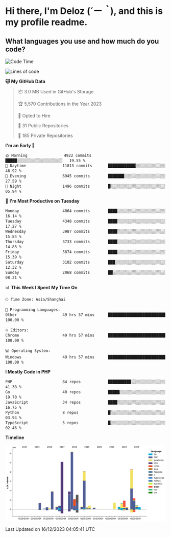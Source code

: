 # **Hi there, I'm Deloz (*´ー｀*), and this is my profile readme.**

## **What languages you use and how much do you code?**

<!--START_SECTION:waka-->
![Code Time](http://img.shields.io/badge/Code%20Time-3%2C003%20hrs%2047%20mins-blue)

![Lines of code](https://img.shields.io/badge/From%20Hello%20World%20I%27ve%20Written-33.2%20million%20lines%20of%20code-blue)

**🐱 My GitHub Data** 

> 📦 3.0 MB Used in GitHub's Storage 
 > 
> 🏆 5,570 Contributions in the Year 2023
 > 
> 💼 Opted to Hire
 > 
> 📜 31 Public Repositories 
 > 
> 🔑 185 Private Repositories 
 > 
**I'm an Early 🐤** 

```text
🌞 Morning                4922 commits        █████░░░░░░░░░░░░░░░░░░░░   19.55 % 
🌆 Daytime                11813 commits       ████████████░░░░░░░░░░░░░   46.92 % 
🌃 Evening                6945 commits        ███████░░░░░░░░░░░░░░░░░░   27.59 % 
🌙 Night                  1496 commits        █░░░░░░░░░░░░░░░░░░░░░░░░   05.94 % 
```
📅 **I'm Most Productive on Tuesday** 

```text
Monday                   4064 commits        ████░░░░░░░░░░░░░░░░░░░░░   16.14 % 
Tuesday                  4348 commits        ████░░░░░░░░░░░░░░░░░░░░░   17.27 % 
Wednesday                3987 commits        ████░░░░░░░░░░░░░░░░░░░░░   15.84 % 
Thursday                 3733 commits        ████░░░░░░░░░░░░░░░░░░░░░   14.83 % 
Friday                   3874 commits        ████░░░░░░░░░░░░░░░░░░░░░   15.39 % 
Saturday                 3102 commits        ███░░░░░░░░░░░░░░░░░░░░░░   12.32 % 
Sunday                   2068 commits        ██░░░░░░░░░░░░░░░░░░░░░░░   08.21 % 
```


📊 **This Week I Spent My Time On** 

```text
🕑︎ Time Zone: Asia/Shanghai

💬 Programming Languages: 
Other                    49 hrs 57 mins      █████████████████████████   100.00 % 

🔥 Editors: 
Chrome                   49 hrs 57 mins      █████████████████████████   100.00 % 

💻 Operating System: 
Windows                  49 hrs 57 mins      █████████████████████████   100.00 % 
```

**I Mostly Code in PHP** 

```text
PHP                      84 repos            ██████████░░░░░░░░░░░░░░░   41.38 % 
Go                       40 repos            █████░░░░░░░░░░░░░░░░░░░░   19.70 % 
JavaScript               34 repos            ████░░░░░░░░░░░░░░░░░░░░░   16.75 % 
Python                   8 repos             █░░░░░░░░░░░░░░░░░░░░░░░░   03.94 % 
TypeScript               5 repos             █░░░░░░░░░░░░░░░░░░░░░░░░   02.46 % 
```



**Timeline**

![Lines of Code chart](https://raw.githubusercontent.com/deloz/deloz/main/assets/bar_graph.png)


 Last Updated on 16/12/2023 04:05:41 UTC
<!--END_SECTION:waka-->
